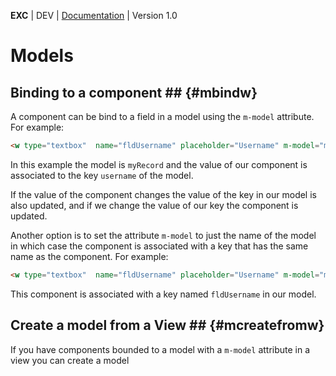 **EXC** | DEV | [Documentation](./doc_index.md) | Version 1.0<BR>

# Models #



## Binding to a component ## {#mbindw}

A component can be bind to a field in a model using the `m-model` attribute. For example:

```HTML
<w type="textbox"  name="fldUsername" placeholder="Username" m-model="myRecord.username"></w>
```
In this example the model is `myRecord` and the value of our component is associated to the key `username` of the model.

If the value of the component changes the value of the key in our model is also updated, and if we change the value of our key the component is updated.

Another option is to set the attribute `m-model` to just the name of the model in which case the component is associated with a key that has the same name as the component. For example:

```HTML
<w type="textbox"  name="fldUsername" placeholder="Username" m-model="myRecord"></w>
```

This component is associated with a key named `fldUsername` in our model.

## Create a model from a View ## {#mcreatefromw}

If you have components bounded to a model with a `m-model` attribute in a view you can create a model  
